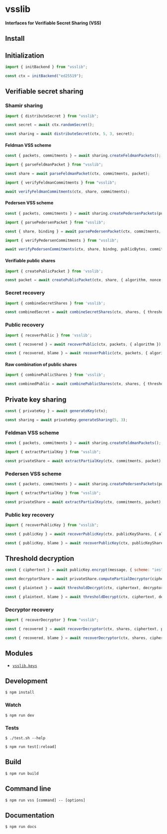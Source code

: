 # vsslib

**Interfaces for Verifiable Secret Sharing (VSS)**

## Install

## Initialization

```js
import { initBackend } from "vsslib";

const ctx = initBackend("ed25519");
```

## Verifiable secret sharing

### Shamir sharing

```js
import { distributeSecret } from "vsslib";

const secret = await ctx.randomSecret();

const sharing = await distributeSecret(ctx, 5, 3, secret);
```

#### Feldman VSS scheme

```js
const { packets, commitments } = await sharing.createFeldmanPackets();
```

```js
import { parseFeldmanPacket } from "vsslib";

const share = await parseFeldmanPacket(ctx, commitments, packet);
```

```js
import { verifyFeldmanCommitments } from "vsslib";

await verifyFeldmanCommitments(ctx, share, commitments);
```

#### Pedersen VSS scheme

```js
const { packets, commitments } = await sharing.createPedersenPackets(publicBytes);
```

```js
import { parsePedersenPacket } from "vsslib";

const { share, binding } = await parsePedersenPacket(ctx, commitments, publicBytes, packet);
```

```js
import { verifyPedersenCommitments } from "vsslib";

await verifyPedersenCommitments(ctx, share, bindng, publicBytes, commitments);
```

#### Verifiable public shares

```js
import { createPublicPacket } from 'vsslib';

const packet = await createPublicPacket(ctx, share, { algorithm, nonce });
```

### Secret recovery

```js
import { combineSecretShares } from 'vsslib';
```

```js
const combinedSecret = await combineSecretShares(ctx, shares, { threshold });
```

### Public recovery


```js
import { recoverPublic } from 'vsslib';
```

```js
const { recovered } = await recoverPublic(ctx, packets, { algorithm });
```

```js
const { recovered, blame } = await recoverPublic(ctx, packets, { algorithm, errorOnInvalid: false});
```

#### Raw combination of public shares

```js
import { combinePublicShares } from 'vsslib';
```

```js
const combinedPublic = await combinePublicShares(ctx, shares, { threshold });
```

## Private key sharing

```js
const { privateKey } = await generateKey(ctx);

const sharing = await privateKey.generateSharing(5, 3);
```

### Feldman VSS scheme

```js
const { packets, commitments } = await sharing.createFeldmanPackets();
```

```js
import { extractPartialKey } from "vsslib";

const privateShare = await extractPartialKey(ctx, commitments, packet);
```

### Pedersen VSS scheme

```js
const { packets, commitments } = await sharing.createPedersenPackets(publicBytes);
```

```js
import { extractPartialKey } from "vsslib";

const privateShare = await extractPartialKey(ctx, commitments, packet);
```

### Public key recovery

```js
import { recoverPublicKey } from "vsslib";
```

```js
const { publicKey } = await recoverPublicKey(ctx, publicKeyShares, { algorithm });
```

```js
const { publicKey, blame } = await recoverPublicKey(ctx, publicKeyShares, { algorithm, errorOnInvalid: false });
```

## Threshold decryption

```js
const { ciphertext } = await publicKey.encrypt(message, { scheme: "ies" });
```

```js
const decryptorShare = await privateShare.computePartialDecryptor(ciphertext);
```

```js
const { plaintext } = await thresholdDecrypt(ctx, ciphertext, decryptorShares, publicShares, { scheme });
```

```js
const { plaintext, blame } = await thresholdDecrypt(ctx, ciphertext, decryptorShares, publicShares, { scheme, errorOnInvalid: false });
```

### Decryptor recovery

```js
import { recoverDecryptor } from "vsslib";

const { recovered } = await recoverDecryptor(ctx, shares, ciphertext, publicShares);
```

```js
const { recovered, blame } = await recoverDecryptor(ctx, shares, ciphertext, publicShares, { errorOnInvalid: false });
```


## Modules

- [`vsslib.keys`](./src/keys)


## Development

```
$ npm install
```

### Watch

```
$ npm run dev
```

### Tests

```
$ ./test.sh --help
```

```
$ npm run test[:reload]
```

## Build

```
$ npm run build
```

## Command line

```
$ npm run vss [command] -- [options]
```

## Documentation

```
$ npm run docs
```
